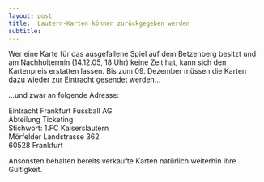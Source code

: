 ```yaml
---
layout: post
title:  Lautern-Karten können zurückgegeben werden
subtitle:  
---
```


Wer eine Karte für das ausgefallene Spiel auf dem Betzenberg besitzt und am Nachholtermin (14.12.05, 18 Uhr) keine Zeit hat, kann sich den Kartenpreis erstatten lassen. Bis zum 09. Dezember müssen die Karten dazu wieder zur Eintracht gesendet werden...

...und zwar an folgende Adresse:

Eintracht Frankfurt Fussball AG  
Abteilung Ticketing  
Stichwort: 1.FC Kaiserslautern  
Mörfelder Landstrasse 362  
60528 Frankfurt

Ansonsten behalten bereits verkaufte Karten natürlich weiterhin ihre Gültigkeit.
